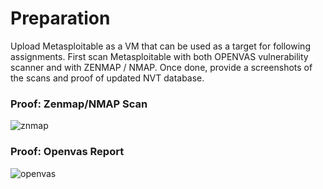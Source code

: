 # Preparation
Upload Metasploitable as a VM that can be used as a target for following assignments. First scan Metasploitable with both OPENVAS vulnerability scanner and with ZENMAP / NMAP. Once done, provide a screenshots of the scans and proof of updated NVT database. 

### Proof: Zenmap/NMAP Scan
![znmap](https://user-images.githubusercontent.com/26984030/27213072-60e66b3a-5219-11e7-9eea-935f0c98d0a5.PNG)

### Proof: Openvas Report 
![openvas](https://user-images.githubusercontent.com/26984030/27213089-749822e0-5219-11e7-9b89-7400d58db8bb.PNG)

